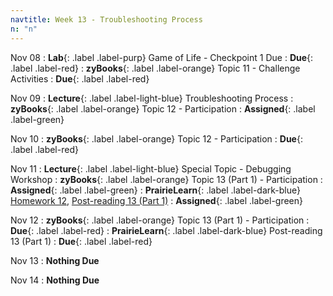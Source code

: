 ```yaml
---
navtitle: Week 13 - Troubleshooting Process
n: "n"
---
```


Nov 08
: **Lab**{: .label .label-purp} Game of Life - Checkpoint 1 Due
    : **Due**{: .label .label-red}
: **zyBooks**{: .label .label-orange} Topic 11 - Challenge Activities
    : **Due**{: .label .label-red}

Nov 09
: **Lecture**{: .label .label-light-blue} Troubleshooting Process
: **zyBooks**{: .label .label-orange} Topic 12 - Participation
    : **Assigned**{: .label .label-green}


Nov 10
: **zyBooks**{: .label .label-orange} Topic 12 - Participation
    : **Due**{: .label .label-red}


Nov 11
: **Lecture**{: .label .label-light-blue} Special Topic - Debugging Workshop
: **zyBooks**{: .label .label-orange} Topic 13 (Part 1) - Participation
    : **Assigned**{: .label .label-green}
: **PrairieLearn**{: .label .label-dark-blue} [Homework 12](), [Post-reading 13 (Part 1)](#)
    : **Assigned**{: .label .label-green}

Nov 12
: **zyBooks**{: .label .label-orange} Topic 13 (Part 1) - Participation
    : **Due**{: .label .label-red}
: **PrairieLearn**{: .label .label-dark-blue} Post-reading 13 (Part 1)
    : **Due**{: .label .label-red}

Nov 13
: **Nothing Due**

Nov 14
: **Nothing Due**

